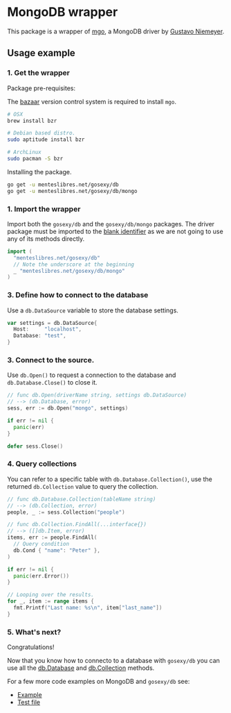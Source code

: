 # MongoDB wrapper

This package is a wrapper of [mgo](http://labix.org/mgo), a MongoDB driver by
[Gustavo Niemeyer](http://labyx.org).

## Usage example

### 1. Get the wrapper

Package pre-requisites:

The [bazaar](http://bazaar.canonical.com/en/) version control system is required
to install `mgo`.

```sh
# OSX
brew install bzr

# Debian based distro.
sudo aptitude install bzr

# ArchLinux
sudo pacman -S bzr
```

Installing the package.

```sh
go get -u menteslibres.net/gosexy/db
go get -u menteslibres.net/gosexy/db/mongo
```

### 1. Import the wrapper

Import both the `gosexy/db` and the `gosexy/db/mongo` packages. The driver
package must be imported to the
[blank identifier](http://golang.org/doc/effective_go.html#blank) as we are not
going to use any of its methods directly.

```go
import (
  "menteslibres.net/gosexy/db"
  // Note the underscore at the beginning
  _ "menteslibres.net/gosexy/db/mongo"
)
```

### 3. Define how to connect to the database

Use a `db.DataSource` variable to store the database settings.

```go
var settings = db.DataSource{
  Host:     "localhost",
  Database: "test",
}
```

### 3. Connect to the source.

Use `db.Open()` to request a connection to the database and
`db.Database.Close()` to close it.

```go
// func db.Open(driverName string, settings db.DataSource)
// --> (db.Database, error)
sess, err := db.Open("mongo", settings)

if err != nil {
  panic(err)
}

defer sess.Close()
```

### 4. Query collections

You can refer to a specific table with `db.Database.Collection()`, use the
returned `db.Collection` value to query the collection.

```go
// func db.Database.Collection(tableName string)
// --> (db.Collection, error)
people, _ := sess.Collection("people")

// func db.Collection.FindAll(...interface{})
// --> ([]db.Item, error)
items, err := people.FindAll(
  // Query condition
  db.Cond { "name": "Peter" },
)

if err != nil {
  panic(err.Error())
}

// Looping over the results.
for _, item := range items {
  fmt.Printf("Last name: %s\n", item["last_name"])
}
```

### 5. What's next?

Congratulations!

Now that you know how to connecto to a database with `gosexy/db` you can use
all the [db.Database](/gosexy/db/database) and
[db.Collection](/gosexy/db/collection) methods.

For a few more code examples on MongoDB and `gosexy/db` see:

* [Example](https://github.com/gosexy/db/blob/master/_examples/mongo/main.go)
* [Test file](https://github.com/gosexy/db/blob/master/mongo/mongo_test.go)
